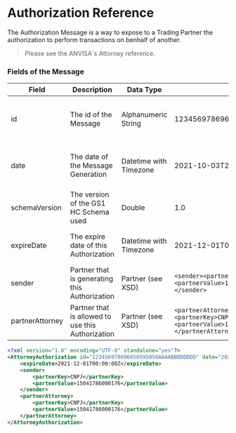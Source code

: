 # Authorization Reference

The Authorization Message is a way to expose to a Trading Partner the authorization to perform transactions on benhalf of another.

> Please see the ANVISA´s Attorney reference.

### Fields of the Message

|Field|Description|Data Type|Sample|Note|
|-----|-----------|---------|------|----|
|id|The id of the Message|Alphanumeric String|123456978696050595050AAAABBBDDDDD| The ID have to be unique inside the Trading Partner|
|date|The date of the Message Generation|Datetime with Timezone|2021-10-03T22:06:45Z| The date reference is always defined with GMT-0|
|schemaVersion|The version of the GS1 HC Schema used|Double|1.0||
|expireDate|The expire date of this Authorization|Datetime with Timezone|2021-12-01T00:00:00Z|The Authorization will be valid until this date|
|sender|Partner that is generating this Authorization|Partner (see XSD)|```<sender><partnerKey>CNPJ</partnerKey><partnerValue>15041786000176</partnerValue></sender>```||
|partnerAttorney|Partner that is allowed to use this Authorization|Partner (see XSD)|```<partnerAttorney><partnerKey>CNPJ</partnerKey><partnerValue>15041786000176</partnerValue></partnerAttorney>```||

```xml
<?xml version="1.0" encoding="UTF-8" standalone="yes"?>
<AttorneyAuthorization id="123456978696050595050AAAABBBDDDDD" date="2021-10-03T22:06:45Z" schemaVersion="1.0" xmlns="http://hc.gs1br.org.br/">
    <expireDate>2021-12-01T00:00:00Z</expireDate>
    <sender>
        <partnerKey>CNPJ</partnerKey>
        <partnerValue>15041786000176</partnerValue>
    </sender>
    <partnerAttorney>
        <partnerKey>CNPJ</partnerKey>
        <partnerValue>15041786000176</partnerValue>
    </partnerAttorney>
</AttorneyAuthorization>
```